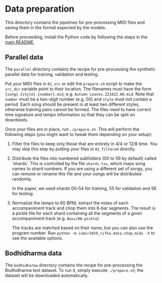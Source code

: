 # Data preparation

This directory contains the pipelines for pre-processing MIDI files and saving them in the format expected by the models.

Before proceeding, install the Python code by following the steps in the [main README](../README.md#installation).

## Parallel data

The `parallel` directory contains the recipe for pre-processing the synthetic parallel data for training, validation and testing.

Put your MIDI files in `01_src` or edit the `prepare.sh` script to make the `src_dir` variable point to their location.
The filenames must have the form `{song}.{style}.{number}.mid`, e.g. `Autumn Leaves.ZZJAZZ.00.mid`. Note that `number`
must be a two-digit number (e.g. 00) and `style` must not contain a period. Each song should be present in at least two different styles, otherwise training pairs cannot be formed.
The files need to have correct time signature and tempo information so that they can be split on downbeats.

Once your files are in place, run `./prepare.sh`. This will perform the following steps (you might want to tweak them
depending on your setup):

1. Filter the files to keep only those that are entirely in 4/4 or 12/8 time. You may skip this step by putting your files
   in `02_filtered` directly.
   
2. Distribute the files into numbered subfolders (00 to 59 by default) called ‘shards’. This is controlled by the file
   `shards.tsv`, which maps song names to shard numbers. If you are using a different set of songs, you can remove or rename
   this file and your songs will be distributed randomly.
   
   In the paper, we used shards 00–54 for training, 55 for validation and 56 for testing.

3. Normalize the tempo to 60 BPM, extract the notes of each accompaniment track and chop them into 8-bar segments. The result
   is a pickle file for each shard containing all the segments of a given accompaniment track (e.g. `Bass/00.pickle`).

   The tracks are matched based on their name, but you can also use the program number.
   Run `python -m ismir2019_cifka.data.chop_midi -h` to see the available options.

## Bodhidharma data

The `bodhidharma` directory contains the recipe for pre-processing the Bodhidharma test dataset. To run it, simply execute `./prepare.sh`; the dataset will be downloaded automatically.
